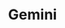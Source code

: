 ---
cc-type: constellation
title: "Gemini"
hashtag: gemini
borders:
  - Auriga
  - Cancer
  - Canis Minor
  - Lynx
  - Monoceros
  - Orion
  - Taurus
subdivision-of:
  - northern celestial hemisphere
tags:
  - Zodiac
  - Constellation
---